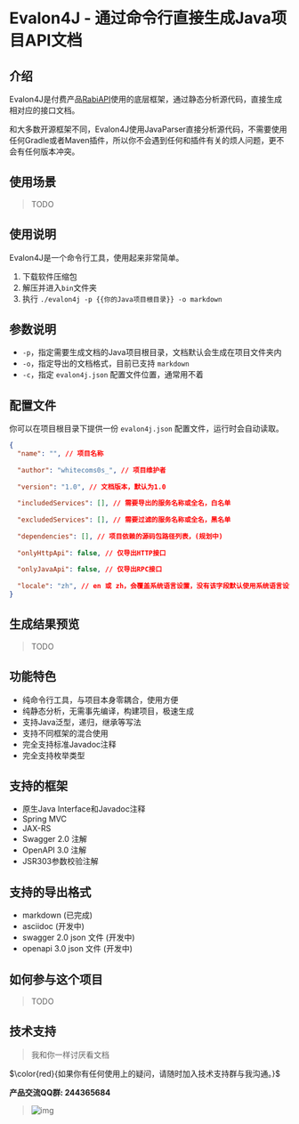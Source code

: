 # Evalon4J - 通过命令行直接生成Java项目API文档

## 介绍

Evalon4J是付费产品[RabiAPI](https://gitee.com/RabiAPI/RabiAPISupport)使用的底层框架，通过静态分析源代码，直接生成相对应的接口文档。

和大多数开源框架不同，Evalon4J使用JavaParser直接分析源代码，不需要使用任何Gradle或者Maven插件，所以你不会遇到任何和插件有关的烦人问题，更不会有任何版本冲突。

## 使用场景

> TODO

## 使用说明

Evalon4J是一个命令行工具，使用起来非常简单。

1. 下载软件压缩包
2. 解压并进入`bin`文件夹
3. 执行 `./evalon4j -p {{你的Java项目根目录}} -o markdown`

## 参数说明

- `-p`，指定需要生成文档的Java项目根目录，文档默认会生成在项目文件夹内
- `-o`，指定导出的文档格式，目前已支持 `markdown`
- `-c`，指定 `evalon4j.json` 配置文件位置，通常用不着

## 配置文件

你可以在项目根目录下提供一份 `evalon4j.json` 配置文件，运行时会自动读取。

```json
{
  "name": "", // 项目名称
  
  "author": "whitecoms0s_", // 项目维护者
  
  "version": "1.0", // 文档版本，默认为1.0
  
  "includedServices": [], // 需要导出的服务名称或全名，白名单
  
  "excludedServices": [], // 需要过滤的服务名称或全名，黑名单
  
  "dependencies": [], // 项目依赖的源码包路径列表，(规划中)
  
  "onlyHttpApi": false, // 仅导出HTTP接口
  
  "onlyJavaApi": false, // 仅导出RPC接口
  
  "locale": "zh", // en 或 zh，会覆盖系统语言设置，没有该字段默认使用系统语言设置
}
```

## 生成结果预览

> TODO

## 功能特色

- 纯命令行工具，与项目本身零耦合，使用方便
- 纯静态分析，无需事先编译，构建项目，极速生成
- 支持Java泛型，递归，继承等写法
- 支持不同框架的混合使用
- 完全支持标准Javadoc注释
- 完全支持枚举类型

## 支持的框架

- 原生Java Interface和Javadoc注释
- Spring MVC
- JAX-RS
- Swagger 2.0 注解
- OpenAPI 3.0 注解
- JSR303参数校验注解

## 支持的导出格式

- markdown (已完成)
- asciidoc (开发中)
- swagger 2.0 json 文件 (开发中)
- openapi 3.0 json 文件 (开发中)

## 如何参与这个项目

> TODO

## 技术支持

> 我和你一样讨厌看文档

$\color{red}{如果你有任何使用上的疑问，请随时加入技术支持群与我沟通。}$

**产品交流QQ群: 244365684**

> ![img](https://i.imgur.com/HpQ6gql.png)